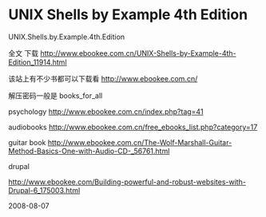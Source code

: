 # UNIX Shells by Example 4th Edition

UNIX.Shells.by.Example.4th.Edition

全文 下载
http://www.ebookee.com.cn/UNIX-Shells-by-Example-4th-Edition_11914.html

该站上有不少书都可以下载看
http://www.ebookee.com.cn/

解压密码一般是 
books_for_all

psychology
http://www.ebookee.com.cn/index.php?tag=41

audiobooks
<http://www.ebookee.com.cn/free_ebooks_list.php?category=17>

guitar book
http://www.ebookee.com.cn/The-Wolf-Marshall-Guitar-Method-Basics-One-with-Audio-CD-_56761.html

drupal

http://www.ebookee.com/Building-powerful-and-robust-websites-with-Drupal-6_175003.html


2008-08-07